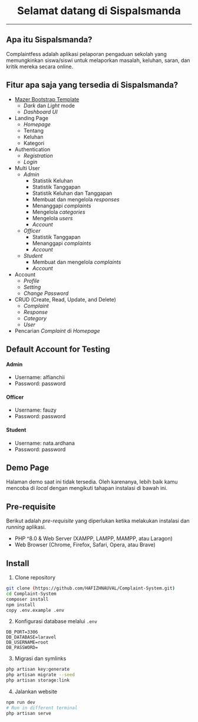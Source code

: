 <h1 align="center">Selamat datang di Sispalsmanda</h1>



---

<h2 id="tentang"> Apa itu Sispalsmanda?</h2>

Complaintfess adalah aplikasi pelaporan pengaduan sekolah yang memungkinkan siswa/siswi untuk melaporkan masalah, keluhan, saran, dan kritik mereka secara online.

<h2 id="fitur"> Fitur apa saja yang tersedia di Sispalsmanda?</h2>

-   [Mazer Bootstrap Template](https://github.com/zuramai/mazer)
    -   <i>Dark</i> dan <i>Light</i> mode
    -   <i>Dashboard UI</i>
-   Landing Page
    -   <i>Homepage</i>
    -   Tentang
    -   Keluhan
    -   Kategori
-   Authentication
    -   <i>Registration</i>
    -   <i>Login</i>
-   Multi User
    -   <i>Admin</i>
        -   Statistik Keluhan
        -   Statistik Tanggapan
        -   Statistik Keluhan dan Tanggapan
        -   Membuat dan mengelola <i>responses</i>
        -   Menanggapi <i>complaints</i>
        -   Mengelola <i>categories</i>
        -   Mengelola <i>users</i>
        -   <i>Account</i>
    -   <i>Officer</i>
        -   Statistik Tanggapan
        -   Menanggapi <i>complaints</i>
        -   <i>Account</i>
    -   <i>Student</i>
        -   Membuat dan mengelola <i>complaints</i>
        -   <i>Account</i>
-   Account
    -   <i>Profile</i>
    -   <i>Setting</i>
    -   <i>Change Password</i>
-   CRUD (Create, Read, Update, and Delete)
    -   <i>Complaint</i>
    -   <i>Response</i>
    -   <i>Category</i>
    -   <i>User</i>
-   Pencarian <i>Complaint</i> di <i>Homepage</i>

<h2 id="testing-account"> Default Account for Testing</h2>

#### Admin

-   Username: alfianchii
-   Password: password

#### Officer

-   Username: fauzy
-   Password: password

#### Student

-   Username: nata.ardhana
-   Password: password

<h2 id="demo"> Demo Page</h2>

<p>Halaman demo saat ini tidak tersedia. Oleh karenanya, lebih baik kamu mencoba di <i>local</i> dengan mengikuti tahapan instalasi di bawah ini.</p>

<h2 id="syarat"> Pre-requisite</h2>

<p>Berikut adalah <i>pre-requisite</i> yang diperlukan ketika melakukan instalasi dan <i>running</i> aplikasi.</p>

-   PHP ^8.0 & Web Server (XAMPP, LAMPP, MAMPP, atau Laragon)
-   Web Browser (Chrome, Firefox, Safari, Opera, atau Brave)

<h2 id="download"> Install</h2>

1. Clone repository

```bash
git clone (https://github.com/HAFIZHNAUVAL/Complaint-System.git)
cd Complaint-System
composer install
npm install
copy .env.example .env
```

2. Konfigurasi database melalui `.env`

```
DB_PORT=3306
DB_DATABASE=laravel
DB_USERNAME=root
DB_PASSWORD=
```

3. Migrasi dan symlinks

```bash
php artisan key:generate
php artisan migrate --seed
php artisan storage:link
```

4. Jalankan website

```bash
npm run dev
# Run in different terminal
php artisan serve
```



